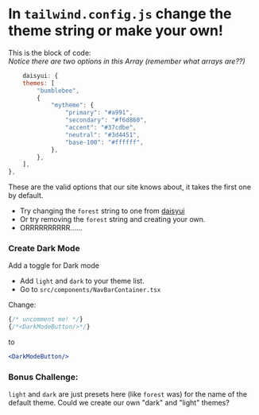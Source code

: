 # In `tailwind.config.js` change the theme string or make your own!


This is the block of code:  
*Notice there are two options in this Array (remember what arrays are??)*

```javascript
    daisyui: {
    themes: [
        "bumblebee",
        {
            "mytheme": {
                "primary": "#a991",
                "secondary": "#f6d860",
                "accent": "#37cdbe",
                "neutral": "#3d4451",
                "base-100": "#ffffff",
            },
        },
    ],
},
```

These are the valid options that our site knows about, it takes the first one by default.
- Try changing the `forest` string to one from [daisyui](https://daisyui.com/docs/themes/)
- Or try removing the `forest` string and creating your own.
- ORRRRRRRRRR......

### Create Dark Mode

Add a toggle for Dark mode
- Add `light` and `dark` to your theme list.
- Go to `src/components/NavBarContainer.tsx`

Change:

```jsx
{/* uncomment me! */}
{/*<DarkModeButton/>*/}
```

to

```jsx
<DarkModeButton/>
```

### Bonus Challenge: 
`light` and `dark` are just presets here (like `forest` was) for the name of the default theme.
Could we create our own "dark" and "light" themes?
